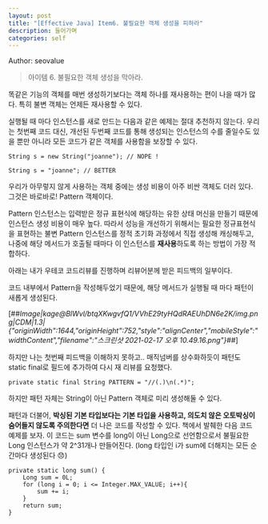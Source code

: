 ```yaml
---
layout: post
title: "[Effective Java] Item6. 불필요한 객체 생성을 피하라"
description: 들어가며
categories: self
---
```


Author: seovalue

> 아이템 6. 불필요한 객체 생성을 막아라.

똑같은 기능의 객체를 매번 생성하기보다는 객체 하나를 재사용하는 편이 나을 때가 많다. 특히 불변 객체는 언제든 재사용할 수 있다.

실행될 때 마다 인스턴스를 새로 만드는 다음과 같은 예제는 절대 추천하지 않는다. 우리는 첫번째 코드 대신, 개선된 두번째 코드를 통해 생성되는 인스턴스의 수를 줄일수도 있을 뿐만 아니라 모든 코드가 같은 객체를 사용함을 보장할 수 있다.

```
String s = new String("joanne"); // NOPE !

String s = "joanne"; // BETTER
```

우리가 아무렇지 않게 사용하는 객체 중에는 생성 비용이 아주 비싼 객체도 더러 있다. 그것은 바로바로! Pattern 객체이다.

Pattern 인스턴스는 입력받은 정규 표현식에 해당하는 유한 상태 머신을 만들기 때문에 인스턴스 생성 비용이 매우 높다. 따라서 성능을 개선하기 위해서는 필요한 정규표현식을 표현하는 불변 Pattern 인스턴스를 정적 초기화 과정에서 직접 생성해 캐싱해두고, 나중에 해당 메서드가 호출될 때마다 이 인스턴스를 **재사용**하도록 하는 방법이 가장 적합하다.

아래는 내가 우테코 코드리뷰를 진행하며 리뷰어분께 받은 피드백의 일부이다.

코드 내부에서 Pattern을 작성해두었기 때문에, 해당 메서드가 실행될 때 마다 패턴이 새롭게 생성된다.

[##_Image|kage@BlWvl/btqXKwgvfQ1/VVhE29tyHQdRAEUhDN6e2K/img.png|CDM|1.3|{"originWidth":1644,"originHeight":752,"style":"alignCenter","mobileStyle":"widthContent","filename":"스크린샷 2021-02-17 오후 10.49.16.png"}_##]

하지만 나는 첫번째 피드백을 이해하지 못하고.. 매직넘버를 상수화하듯이 패턴도 static final로 필드에 추가하여 다시 재 리뷰를 요청했다.

```
private static final String PATTERN = "//(.)\n(.*)";
```

하지만 패턴 자체는 String이 아닌 Pattern 객체로 미리 생성해둘 수 있다.

패턴과 더불어, **박싱된 기본 타입보다는 기본 타입을 사용하고, 의도치 않은 오토박싱이 숨어들지 않도록 주의한다면** 더 나은 코드를 작성할 수 있다. 책에서 발췌한 다음 코드 예제를 보자. 이 코드는 sum 변수를 long이 아닌 Long으로 선언함으로서 불필요한 Long 인스턴스가 약 2^31개나 만들어진다. (long 타입인 i가 sum에 더해지는 모든 순간마다 생성된다 😞)

```
private static long sum() {
    Long sum = 0L;
    for (long i = 0; i <= Integer.MAX_VALUE; i++){
        sum += i;
    }
    return sum;
}
```
